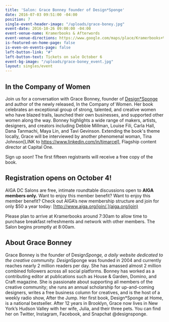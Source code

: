 ```yaml
---
title: 'Salon: Grace Bonney founder of Design*Sponge'
date: 2016-07-03 09:51:00 -04:00
position: 7
single-event-header-image: "/uploads/grace-boney.jpg"
event-date: 2016-10-26 09:00:00 -04:00
event-venue-name: Kramerbooks & Afterwords
event-venue-directions: https://www.google.com/maps/place/Kramerbooks+%26+Afterwords+Cafe/@38.9108193,-77.0459355,17z/data=!3m1!4b1!4m5!3m4!1s0x89b7b7c63dc61715:0x6197332ff8e08d48!8m2!3d38.9108193!4d-77.0437468
is-featured-on-home-page: false
is-even-on-events-page: false
left-button-link: "#"
left-button-text: Tickets on sale October 6
event-bg-image: "/uploads/grace-boney_event.jpg"
layout: singles/event
---
```


## In the Company of Women

Join us for a conversation with Grace Bonney, founder of [Design*Sponge](http://www.designsponge.com/) and author of the newly released, In the Company of Women. Her book celebrates an exceptional group of strong, talented, and creative women who have blazed trails, launched their own businesses, and supported other women along the way. Bonney highlights a wide range of makers, artists, designers, and creators including Debbie Millman, Louise Fili, Carla Hall, Dana Tanmachi, Maya Lin, and Tavi Gevinson. Extending the book's theme locally, Grace will be interviewed by another phenomenal woman, Tina Johnson[LINK to https://www.linkedin.com/in/tjmarcel], Flagship content director at Capital One.

Sign up soon! The first fifteen registrants will receive a free copy of the book.

## Registration opens on October 4!

AIGA DC Salons are free, intimate roundtable discussions open to **AIGA members only.** Want to enjoy this member benefit? Want to enjoy this member benefit? Check out AIGA’s new membership structure and join for only $50 a year today: [http://www.aiga.org/join/.](aiga.org/join)

Please plan to arrive at Kramerbooks around 7:30am to allow time to purchase breakfast refreshments and network with other members. The Salon begins promptly at 8:00am.

## About Grace Bonney

Grace Bonney is the founder of Design*Sponge, a daily website dedicated to the creative community. Design*Sponge was founded in 2004 and currently reaches nearly 2 million readers per day. She has amassed almost 2 million combined followers across all social platforms. Bonney has worked as a contributing editor at publications such as House & Garden, Domino, and Craft magazine. She is passionate about supporting all members of the creative community; she runs an annual scholarship for up-and-coming designers, writes a free business column for creatives, and is the host of a weekly radio show, After the Jump. Her first book, Design*Sponge at Home, is a national bestseller. After 12 years in Brooklyn, Grace now lives in New York’s Hudson Valley with her wife, Julia, and their three pets. You can find her on Twitter, Instagram, Facebook, and Snapchat @designsponge.
